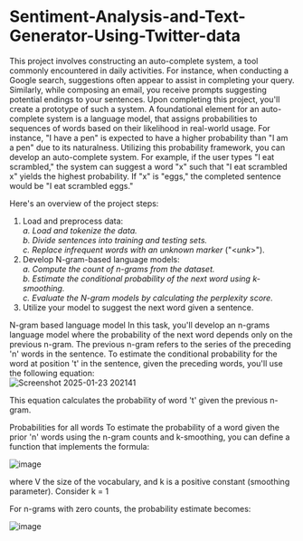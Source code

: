 # Sentiment-Analysis-and-Text-Generator-Using-Twitter-data
This project involves constructing an auto-complete system, a tool commonly encountered in daily
activities. For instance, when conducting a Google search, suggestions often appear to assist in completing
your query. Similarly, while composing an email, you receive prompts suggesting potential endings to your
sentences. Upon completing this project, you'll create a prototype of such a system.
A foundational element for an auto-complete system is a language model, that assigns probabilities to
sequences of words based on their likelihood in real-world usage. For instance, "I have a pen" is expected
to have a higher probability than "I am a pen" due to its naturalness.
Utilizing this probability framework, you can develop an auto-complete system. For example, if the user
types "I eat scrambled," the system can suggest a word "x" such that "I eat scrambled x" yields the highest
probability. If "x" is "eggs," the completed sentence would be "I eat scrambled eggs."

Here's an overview of the project steps:
1. Load and preprocess data:<br>
*a. Load and tokenize the data.<br>
b. Divide sentences into training and testing sets.<br>
c. Replace infrequent words with an unknown marker* ("<*unk*>").<br>
2. Develop N-gram-based language models:<br>
*a. Compute the count of n-grams from the dataset.<br>
b. Estimate the conditional probability of the next word using k-smoothing.<br>
c. Evaluate the N-gram models by calculating the perplexity score.<br>*
3. Utilize your model to suggest the next word given a sentence.<br>

N-gram based language model
In this task, you'll develop an n-grams language model where the probability of the next word depends
only on the previous n-gram. The previous n-gram refers to the series of the preceding 'n' words in the
sentence. To estimate the conditional probability for the word at position 't' in the sentence, given the
preceding words, you'll use the following equation:<br>
![Screenshot 2025-01-23 202141](https://github.com/user-attachments/assets/77c51282-2893-446f-ad82-19a1c9793c2d)<br>


This equation calculates the probability of word 't' given the previous n-gram.<br>

Probabilities for all words
To estimate the probability of a word given the prior 'n' words using the n-gram counts and k-smoothing,
you can define a function that implements the formula:

![image](https://github.com/user-attachments/assets/116c66f3-b3e1-44cb-96de-0cc144ceb236)<br>

where V the size of the vocabulary, and k is a positive constant (smoothing parameter). Consider k = 1

For n-grams with zero counts, the probability estimate becomes:

![image](https://github.com/user-attachments/assets/18584529-bf59-4874-96c9-30ab4973b561)<br>



